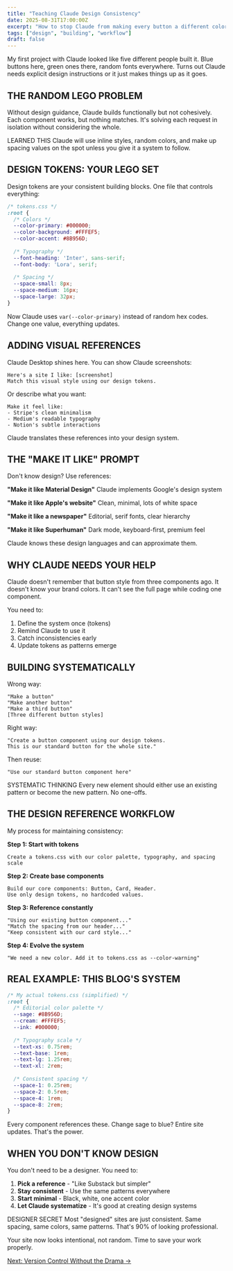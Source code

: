 ```yaml
---
title: "Teaching Claude Design Consistency"
date: 2025-08-31T17:00:00Z
excerpt: "How to stop Claude from making every button a different color."
tags: ["design", "building", "workflow"]
draft: false
---
```


My first project with Claude looked like five different people built it. Blue buttons here, green ones there, random fonts everywhere. Turns out Claude needs explicit design instructions or it just makes things up as it goes.

## THE RANDOM LEGO PROBLEM

Without design guidance, Claude builds functionally but not cohesively. Each component works, but nothing matches. It's solving each request in isolation without considering the whole.

<span class="context-label">LEARNED THIS</span> <span class="context-text">Claude will use inline styles, random colors, and make up spacing values on the spot unless you give it a system to follow.</span>

## DESIGN TOKENS: YOUR LEGO SET

Design tokens are your consistent building blocks. One file that controls everything:

```css
/* tokens.css */
:root {
  /* Colors */
  --color-primary: #000000;
  --color-background: #FFFEF5;
  --color-accent: #8B956D;
  
  /* Typography */
  --font-heading: 'Inter', sans-serif;
  --font-body: 'Lora', serif;
  
  /* Spacing */
  --space-small: 8px;
  --space-medium: 16px;
  --space-large: 32px;
}
```

Now Claude uses `var(--color-primary)` instead of random hex codes. Change one value, everything updates.

## ADDING VISUAL REFERENCES

Claude Desktop shines here. You can show Claude screenshots:

```
Here's a site I like: [screenshot]
Match this visual style using our design tokens.
```

Or describe what you want:

```
Make it feel like:
- Stripe's clean minimalism
- Medium's readable typography  
- Notion's subtle interactions
```

Claude translates these references into your design system.

## THE "MAKE IT LIKE" PROMPT

Don't know design? Use references:

**"Make it like Material Design"**
Claude implements Google's design system

**"Make it like Apple's website"**
Clean, minimal, lots of white space

**"Make it like a newspaper"**
Editorial, serif fonts, clear hierarchy

**"Make it like Superhuman"**
Dark mode, keyboard-first, premium feel

Claude knows these design languages and can approximate them.

## WHY CLAUDE NEEDS YOUR HELP

Claude doesn't remember that button style from three components ago. It doesn't know your brand colors. It can't see the full page while coding one component.

You need to:
1. Define the system once (tokens)
2. Remind Claude to use it
3. Catch inconsistencies early
4. Update tokens as patterns emerge

## BUILDING SYSTEMATICALLY

Wrong way:
```
"Make a button"
"Make another button"
"Make a third button"
[Three different button styles]
```

Right way:
```
"Create a button component using our design tokens.
This is our standard button for the whole site."
```

Then reuse:
```
"Use our standard button component here"
```

<span class="context-label">SYSTEMATIC THINKING</span> <span class="context-text">Every new element should either use an existing pattern or become the new pattern. No one-offs.</span>

## THE DESIGN REFERENCE WORKFLOW

My process for maintaining consistency:

**Step 1: Start with tokens**
```
Create a tokens.css with our color palette, typography, and spacing scale
```

**Step 2: Create base components**
```
Build our core components: Button, Card, Header.
Use only design tokens, no hardcoded values.
```

**Step 3: Reference constantly**
```
"Using our existing button component..."
"Match the spacing from our header..."
"Keep consistent with our card style..."
```

**Step 4: Evolve the system**
```
"We need a new color. Add it to tokens.css as --color-warning"
```

## REAL EXAMPLE: THIS BLOG'S SYSTEM

```css
/* My actual tokens.css (simplified) */
:root {
  /* Editorial color palette */
  --sage: #8B956D;
  --cream: #FFFEF5;
  --ink: #000000;
  
  /* Typography scale */
  --text-xs: 0.75rem;
  --text-base: 1rem;
  --text-lg: 1.25rem;
  --text-xl: 2rem;
  
  /* Consistent spacing */
  --space-1: 0.25rem;
  --space-2: 0.5rem;
  --space-4: 1rem;
  --space-8: 2rem;
}
```

Every component references these. Change sage to blue? Entire site updates. That's the power.

## WHEN YOU DON'T KNOW DESIGN

You don't need to be a designer. You need to:

1. **Pick a reference** - "Like Substack but simpler"
2. **Stay consistent** - Use the same patterns everywhere
3. **Start minimal** - Black, white, one accent color
4. **Let Claude systematize** - It's good at creating design systems

<span class="context-label">DESIGNER SECRET</span> <span class="context-text">Most "designed" sites are just consistent. Same spacing, same colors, same patterns. That's 90% of looking professional.</span>

Your site now looks intentional, not random. Time to save your work properly.

[Next: Version Control Without the Drama →](/posts/version-control-without-drama)